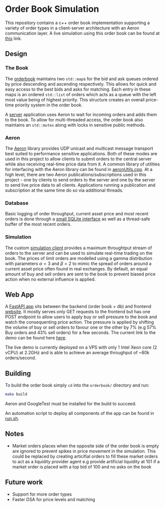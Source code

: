 # Order Book Simulation

This repository contains a c++ order book implementation supporting a variety of order types in a client-server architecture with an Aeron communication layer. A live simulation using this order book can be found at [this](https://nickdaskalovic.com/orderbook) link.

## Design

### The Book

The [orderbook](orderbook/src/orderBook.h) maintains two `std::map`s for the bid and ask queues ordered by price descending and ascending respectively. This allows for quick and easy access to the best bids and asks for matching. Each entry in these maps is an ordered `std::list` of orders which acts as a queue with the left most value being of highest priority. This structure creates an overall price-time priority system in the order book.

A [server](orderbook/server.cpp) application uses Aeron to wait for incoming orders and adds them to the book. To allow for multi-threaded access, the order book also maintains an `std::mutex` along with locks in sensitive public methods.

### Aeron

The [Aeron](https://github.com/real-logic/aeron) library provides UDP unicast and multicast message transport best suited to performance sensitive applications. Both of these modes are used in this project to allow clients to submit orders to the central server while also receiving real-time price data from it. A common library of utilities for interfacing with the Aeron library can be found in [aeronUtils.cpp](orderbook/aeronUtils.h). At a high level, there are two Aeron publications/subscriptions used in this project - one by clients to send orders to the server and one by the server to send live price data to all clients. Applications running a publication and subscription at the same time do so via additional threads.

### Database

Basic logging of order throughput, current asset price and most recent orders is done through a [small SQLite interface](orderbook/sqliteConnection.h) as well as a thread-safe buffer of the most recent orders.

### Simulation

The custom [simulation client](orderbook/simulationClient.cpp) provides a maximum throughtput stream of orders to the server and can be used to simulate real-time trading on the book. The prices of limit orders are modelled using a gamma distribution with parameters $\alpha = 3$ and $\beta = 2$ to mimic the spread of orders around a current asset price often found in real exchanges. By default, an equal amount of buy and sell orders are sent to the book to prevent biased price action when no external influence is applied. 

## Web App

A [FastAPI app](fapi/fapi.py) sits between the backend (order book + db) and frontend [website](fapi/index.html). It mostly serves only GET requests to the frontend but has one POST endpoint to allow users to apply buy or sell pressure to the book and watch the consequenting price action. The pressure is applied by shifting the volume of buy or sell orders to favour one or the other by 7% (e.g 57% Buy orders and 43% sell orders) for a few seconds. The current link to the demo can be found here [here](https://nickdaskalovic.com/orderbook).

The live demo is currently deployed on a VPS with only 1 Intel Xeon core (2 vCPU) at 2.2GHz and is able to achieve an average throughput of ~80k orders/second.

## Building

To build the order book simply `cd` into the `orderbook/` directory and run:

```bash
make build
```

Aeron and GoogleTest must be installed for the build to succeed.

An automation script to deploy all components of the app can be found in [run.sh](run.sh).

## Notes

- Market orders places when the opposite side of the order book is empty are ignored to prevent spikes in price movement in the simulation. This could be replaced by creating articifial orders to fill these market orders to act as a liquidity provider agent e.g provide artificial liquidity at 101 if a market order is placed with a top bid of 100 and no asks on the book

## Future work

- Support for more order types
- Faster DSA for price levels and matching
